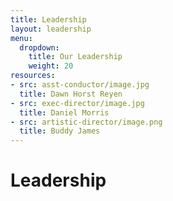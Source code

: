 ```yaml
---
title: Leadership
layout: leadership
menu:
  dropdown:
    title: Our Leadership
    weight: 20
resources:
- src: asst-conductor/image.jpg
  title: Dawn Horst Reyen
- src: exec-director/image.jpg
  title: Daniel Morris
- src: artistic-director/image.png
  title: Buddy James
---
```


# Leadership
